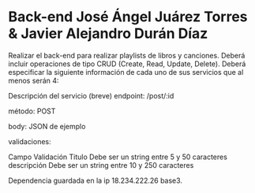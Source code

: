 # Back-end José Ángel Juárez Torres & Javier Alejandro Durán Díaz
Realizar el back-end para realizar playlists de libros y canciones. Deberá incluir operaciones de tipo CRUD (Create, Read, Update, Delete). Deberá especificar la siguiente información de cada uno de sus servicios que al menos serán 4:

Descripción del servicio (breve)
endpoint: /post/:id

método: POST

body: JSON de ejemplo

validaciones:

Campo	Validación
Titulo	Debe ser un string entre 5 y 50 caracteres
descripción	Debe ser un string entre 10 y 250 caracteres

Dependencia guardada en la ip 18.234.222.26 base3.